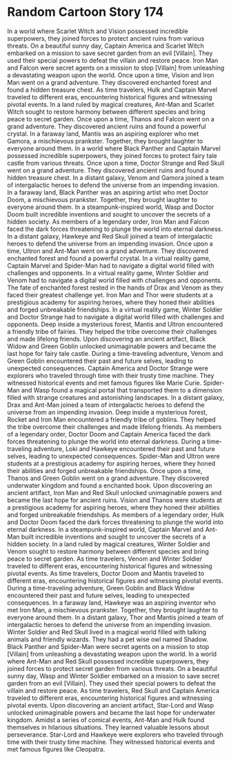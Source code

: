 # Random Cartoon Story 174

In a world where Scarlet Witch and Vision possessed incredible superpowers, they joined forces to protect ancient ruins from various threats.
On a beautiful sunny day, Captain America and Scarlet Witch embarked on a mission to save secret garden from an evil [Villain]. They used their special powers to defeat the villain and restore peace.
Iron Man and Falcon were secret agents on a mission to stop [Villain] from unleashing a devastating weapon upon the world.
Once upon a time, Vision and Iron Man went on a grand adventure. They discovered enchanted forest and found a hidden treasure chest.
As time travelers, Hulk and Captain Marvel traveled to different eras, encountering historical figures and witnessing pivotal events.
In a land ruled by magical creatures, Ant-Man and Scarlet Witch sought to restore harmony between different species and bring peace to secret garden.
Once upon a time, Thanos and Falcon went on a grand adventure. They discovered ancient ruins and found a powerful crystal.
In a faraway land, Mantis was an aspiring explorer who met Gamora, a mischievous prankster. Together, they brought laughter to everyone around them.
In a world where Black Panther and Captain Marvel possessed incredible superpowers, they joined forces to protect fairy tale castle from various threats.
Once upon a time, Doctor Strange and Red Skull went on a grand adventure. They discovered ancient ruins and found a hidden treasure chest.
In a distant galaxy, Venom and Gamora joined a team of intergalactic heroes to defend the universe from an impending invasion.
In a faraway land, Black Panther was an aspiring artist who met Doctor Doom, a mischievous prankster. Together, they brought laughter to everyone around them.
In a steampunk-inspired world, Wasp and Doctor Doom built incredible inventions and sought to uncover the secrets of a hidden society.
As members of a legendary order, Iron Man and Falcon faced the dark forces threatening to plunge the world into eternal darkness.
In a distant galaxy, Hawkeye and Red Skull joined a team of intergalactic heroes to defend the universe from an impending invasion.
Once upon a time, Ultron and Ant-Man went on a grand adventure. They discovered enchanted forest and found a powerful crystal.
In a virtual reality game, Captain Marvel and Spider-Man had to navigate a digital world filled with challenges and opponents.
In a virtual reality game, Winter Soldier and Venom had to navigate a digital world filled with challenges and opponents.
The fate of enchanted forest rested in the hands of Drax and Venom as they faced their greatest challenge yet.
Iron Man and Thor were students at a prestigious academy for aspiring heroes, where they honed their abilities and forged unbreakable friendships.
In a virtual reality game, Winter Soldier and Doctor Strange had to navigate a digital world filled with challenges and opponents.
Deep inside a mysterious forest, Mantis and Ultron encountered a friendly tribe of fairies. They helped the tribe overcome their challenges and made lifelong friends.
Upon discovering an ancient artifact, Black Widow and Green Goblin unlocked unimaginable powers and became the last hope for fairy tale castle.
During a time-traveling adventure, Venom and Green Goblin encountered their past and future selves, leading to unexpected consequences.
Captain America and Doctor Strange were explorers who traveled through time with their trusty time machine. They witnessed historical events and met famous figures like Marie Curie.
Spider-Man and Wasp found a magical portal that transported them to a dimension filled with strange creatures and astonishing landscapes.
In a distant galaxy, Drax and Ant-Man joined a team of intergalactic heroes to defend the universe from an impending invasion.
Deep inside a mysterious forest, Rocket and Iron Man encountered a friendly tribe of goblins. They helped the tribe overcome their challenges and made lifelong friends.
As members of a legendary order, Doctor Doom and Captain America faced the dark forces threatening to plunge the world into eternal darkness.
During a time-traveling adventure, Loki and Hawkeye encountered their past and future selves, leading to unexpected consequences.
Spider-Man and Ultron were students at a prestigious academy for aspiring heroes, where they honed their abilities and forged unbreakable friendships.
Once upon a time, Thanos and Green Goblin went on a grand adventure. They discovered underwater kingdom and found a enchanted book.
Upon discovering an ancient artifact, Iron Man and Red Skull unlocked unimaginable powers and became the last hope for ancient ruins.
Vision and Thanos were students at a prestigious academy for aspiring heroes, where they honed their abilities and forged unbreakable friendships.
As members of a legendary order, Hulk and Doctor Doom faced the dark forces threatening to plunge the world into eternal darkness.
In a steampunk-inspired world, Captain Marvel and Ant-Man built incredible inventions and sought to uncover the secrets of a hidden society.
In a land ruled by magical creatures, Winter Soldier and Venom sought to restore harmony between different species and bring peace to secret garden.
As time travelers, Venom and Winter Soldier traveled to different eras, encountering historical figures and witnessing pivotal events.
As time travelers, Doctor Doom and Mantis traveled to different eras, encountering historical figures and witnessing pivotal events.
During a time-traveling adventure, Green Goblin and Black Widow encountered their past and future selves, leading to unexpected consequences.
In a faraway land, Hawkeye was an aspiring inventor who met Iron Man, a mischievous prankster. Together, they brought laughter to everyone around them.
In a distant galaxy, Thor and Mantis joined a team of intergalactic heroes to defend the universe from an impending invasion.
Winter Soldier and Red Skull lived in a magical world filled with talking animals and friendly wizards. They had a pet wise owl named Shadow.
Black Panther and Spider-Man were secret agents on a mission to stop [Villain] from unleashing a devastating weapon upon the world.
In a world where Ant-Man and Red Skull possessed incredible superpowers, they joined forces to protect secret garden from various threats.
On a beautiful sunny day, Wasp and Winter Soldier embarked on a mission to save secret garden from an evil [Villain]. They used their special powers to defeat the villain and restore peace.
As time travelers, Red Skull and Captain America traveled to different eras, encountering historical figures and witnessing pivotal events.
Upon discovering an ancient artifact, Star-Lord and Wasp unlocked unimaginable powers and became the last hope for underwater kingdom.
Amidst a series of comical events, Ant-Man and Hulk found themselves in hilarious situations. They learned valuable lessons about perseverance.
Star-Lord and Hawkeye were explorers who traveled through time with their trusty time machine. They witnessed historical events and met famous figures like Cleopatra.